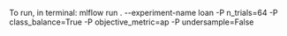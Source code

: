 To run, in terminal: mlflow run . --experiment-name loan -P n_trials=64 -P class_balance=True -P objective_metric=ap -P undersample=False
